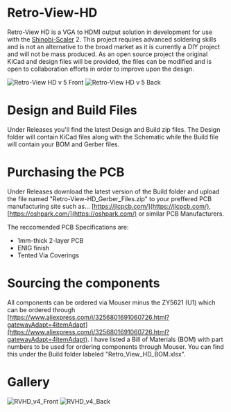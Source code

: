 # Retro-View-HD
Retro-View HD is a VGA to HDMI output solution in development for use with the [Shinobi-Scaler](https://github.com/mackieks/Shinobi-Scaler) 2. This project requires advanced soldering skills and is not an alternative to the broad market as it is currently a DIY project and will not be mass produced. As an open source project the original KiCad and design files will be provided, the files can be modified and is open to collaboration efforts in order to improve upon the design.

![Retro-View HD v 5 Front](https://github.com/user-attachments/assets/5e56111a-e8f5-4b02-a4f8-526b271fce6a)
![Retro-View HD v 5 Back](https://github.com/user-attachments/assets/2aa8cb2e-f172-4324-a6b4-10052697472d)

# Design and Build Files
Under Releases you'll find the latest Design and Build zip files. The Design folder will contain KiCad files along with the Schematic while the Build file will contain your BOM and Gerber files.

# Purchasing the PCB
Under Releases download the latest version of the Build folder and upload the file named "Retro-View-HD_Gerber_Files.zip" to your preffered PCB manufacturing site such as... 
[https://jlcpcb.com/](https://jlcpcb.com/), [https://oshpark.com/](https://oshpark.com/) or similar PCB Manufacturers.

The reccomended PCB Specifications are:

- 1mm-thick 2-layer PCB
- ENIG finish
- Tented Via Coverings

# Sourcing the components
All components can be ordered via Mouser minus the ZY5621 (U1) which can be ordered through [https://www.aliexpress.com/i/3256801691060726.html?gatewayAdapt=4itemAdapt](https://www.aliexpress.com/i/3256801691060726.html?gatewayAdapt=4itemAdapt).
I have listed a Bill of Materials (BOM) with part numbers to be used for ordering components through Mouser. You can find this under the Build folder labeled "Retro_View_HD_BOM.xlsx".

# Gallery

![RVHD_v4_Front](https://github.com/user-attachments/assets/5522d9dd-c13a-49ce-a36f-ab783b38a65c)
![RVHD_v4_Back](https://github.com/user-attachments/assets/5ee19f51-e038-42d3-a3ca-daf55f691661)
